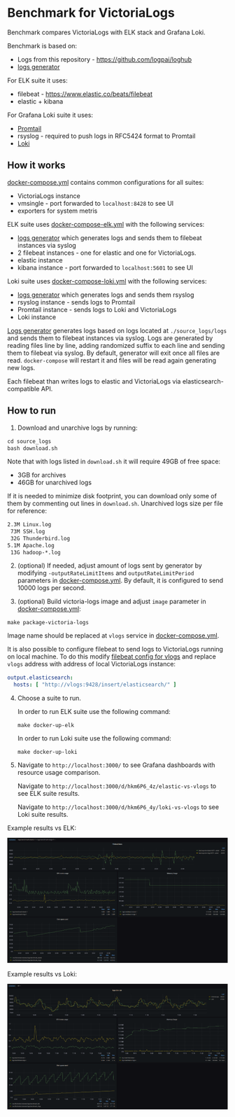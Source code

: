 # Benchmark for VictoriaLogs

Benchmark compares VictoriaLogs with ELK stack and Grafana Loki.

Benchmark is based on:

- Logs from this repository - https://github.com/logpai/loghub
- [logs generator](./generator)

For ELK suite it uses:

- filebeat - https://www.elastic.co/beats/filebeat
- elastic + kibana

For Grafana Loki suite it uses:

- [Promtail](https://grafana.com/docs/loki/latest/send-data/promtail/)
- rsyslog - required to push logs in RFC5424 format to Promtail
- [Loki](https://grafana.com/oss/loki/)

## How it works

[docker-compose.yml](./docker-compose.yml) contains common configurations for all suites:

- VictoriaLogs instance
- vmsingle - port forwarded to `localhost:8428` to see UI
- exporters for system metris

ELK suite uses [docker-compose-elk.yml](./docker-compose-elk.yml) with the following services:

- [logs generator](./generator)  which generates logs and sends them to filebeat instances via syslog
- 2 filebeat instances - one for elastic and one for VictoriaLogs.
- elastic instance
- kibana instance - port forwarded to `localhost:5601` to see UI

Loki suite uses [docker-compose-loki.yml](./docker-compose-loki.yml) with the following services:

- [logs generator](./generator)  which generates logs and sends them rsyslog
- rsyslog instance - sends logs to Promtail
- Promtail instance - sends logs to Loki and VictoriaLogs
- Loki instance

[Logs generator](./generator) generates logs based on logs located at `./source_logs/logs` and sends them to filebeat
instances via syslog.
Logs are generated by reading files line by line, adding randomized suffix to each line and sending them to filebeat via
syslog.
By default, generator will exit once all files are read. `docker-compose` will restart it and files will be read again
generating new logs.

Each filebeat than writes logs to elastic and VictoriaLogs via elasticsearch-compatible API.

## How to run

1. Download and unarchive logs by running:

```shell
cd source_logs 
bash download.sh
```

Note that with logs listed in `download.sh` it will require 49GB of free space:

- 3GB for archives
- 46GB for unarchived logs

If it is needed to minimize disk footprint, you can download only some of them by commenting out lines in `download.sh`.
Unarchived logs size per file for reference:

```shell
2.3M Linux.log
 73M SSH.log
 32G Thunderbird.log
5.1M Apache.log
 13G hadoop-*.log
```

2. (optional) If needed, adjust amount of logs sent by generator by modifying `-outputRateLimitItems` and
   `outputRateLimitPeriod` parameters in [docker-compose.yml](./docker-compose.yml). By default, it is configured to
   send 10000 logs per second.

3. (optional) Build victoria-logs image and adjust `image` parameter in [docker-compose.yml](./docker-compose.yml):

```shell
make package-victoria-logs
```

Image name should be replaced at `vlogs` service in [docker-compose.yml](./docker-compose.yml).

It is also possible to configure filebeat to send logs to VictoriaLogs running on local machine.
To do this modify [filebeat config for vlogs](./elk/filebeat/filebeat-vlogs.yml) and replace `vlogs` address
with address of local VictoriaLogs instance:

```yaml
output.elasticsearch:
  hosts: [ "http://vlogs:9428/insert/elasticsearch/" ]
```

4. Choose a suite to run.

   In order to run ELK suite use the following command:
   ```
   make docker-up-elk
   ```
   In order to run Loki suite use the following command:
   ```
   make docker-up-loki
   ```


5. Navigate to `http://localhost:3000/` to see Grafana dashboards with resource usage
   comparison.

   Navigate to `http://localhost:3000/d/hkm6P6_4z/elastic-vs-vlogs` to see ELK suite results.

   Navigate to `http://localhost:3000/d/hkm6P6_4y/loki-vs-vlogs` to see Loki suite results.


Example results vs ELK:

![elk-grafana-dashboard.png](results/elk-grafana-dashboard.png)

Example results vs Loki:

![loki-grafana-dashboard.png](results/loki-grafana-dashboard.png)

